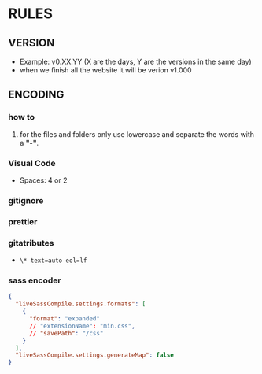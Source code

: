 # RULES

## VERSION

- Example: v0.XX.YY (X are the days, Y are the versions in the same day)
- when we finish all the website it will be verion v1.000

## ENCODING

### how to

1. for the files and folders only use lowercase and separate the words with a **"-"**.

### Visual Code

- Spaces: 4 or 2

### gitignore

### prettier

### gitatributes

- `\* text=auto eol=lf`

### sass encoder

```json
{
  "liveSassCompile.settings.formats": [
    {
      "format": "expanded"
      // "extensionName": "min.css",
      // "savePath": "/css"
    }
  ],
  "liveSassCompile.settings.generateMap": false
}
```

